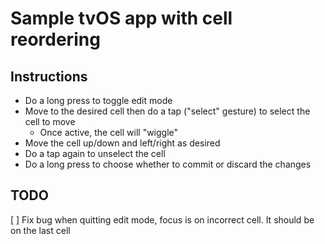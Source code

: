 # Sample tvOS app with cell reordering

## Instructions

- Do a long press to toggle edit mode
- Move to the desired cell then do a tap ("select" gesture) to select the cell to move
  - Once active, the cell will "wiggle"
- Move the cell up/down and left/right as desired
- Do a tap again to unselect the cell
- Do a long press to choose whether to commit or discard the changes

## TODO

[ ] Fix bug when quitting edit mode, focus is on incorrect cell. It should be on the last cell
